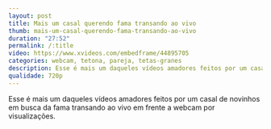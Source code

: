 ```yaml
---
layout: post
title: Mais um casal querendo fama transando ao vivo
thumb: mais-um-casal-querendo-fama-transando-ao-vivo
duration: "27:52"
permalink: /:title
video: https://www.xvideos.com/embedframe/44895705
categories: webcam, tetona, pareja, tetas-granes
description: Esse é mais um daqueles vídeos amadores feitos por um casal de novinhos em busca da fama transando ao vivo em frente a webcam por visualizações.
qualidade: 720p
---
```

Esse é mais um daqueles vídeos amadores feitos por um casal de novinhos em busca da fama transando ao vivo em frente a webcam por visualizações.